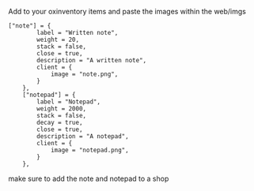 Add to your oxinventory items and paste the images within the web/imgs
```
["note"] = {
		label = "Written note",
		weight = 20,
		stack = false,
		close = true,
		description = "A written note",
		client = {
			image = "note.png",
		}
	},
	["notepad"] = {
		label = "Notepad",
		weight = 2000,
		stack = false,
		decay = true,
		close = true,
		description = "A notepad",
		client = {
			image = "notepad.png",
		}
	},
```

make sure to add the note and notepad to a shop